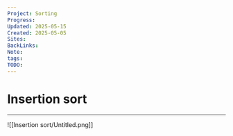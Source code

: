 ```yaml
---
Project: Sorting
Progress: 
Updated: 2025-05-15
Created: 2025-05-05
Sites: 
BackLinks: 
Note: 
tags: 
TODO: 
---
```

# Insertion sort
---

![[Insertion sort/Untitled.png]]
